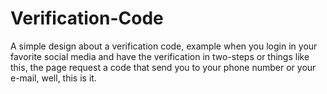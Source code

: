 # Verification-Code
A simple design about a verification code, example when you login in your favorite social media and have the verification in two-steps or things like this, the page request a code that send you to your phone number or your e-mail, well, this is it.
